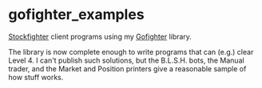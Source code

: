 # gofighter_examples

[Stockfighter](https://www.stockfighter.io) client programs using my [Gofighter](https://github.com/fohristiwhirl/gofighter) library.

The library is now complete enough to write programs that can (e.g.) clear Level 4. I can't publish such solutions, but the B.L.S.H. bots, the Manual trader, and the Market and Position printers give a reasonable sample of how stuff works.
